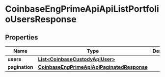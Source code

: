 
# CoinbaseEngPrimeApiApiListPortfolioUsersResponse

## Properties
Name | Type | Description | Notes
------------ | ------------- | ------------- | -------------
**users** | [**List&lt;CoinbaseCustodyApiUser&gt;**](CoinbaseCustodyApiUser.md) |  | 
**pagination** | [**CoinbaseEngPrimeApiApiPaginatedResponse**](CoinbaseEngPrimeApiApiPaginatedResponse.md) |  | 




